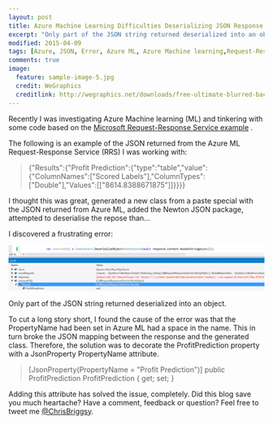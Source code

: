 ```yaml
---
layout: post
title: Azure Machine Learning Difficulties Deserializing JSON Response
excerpt: "Only part of the JSON string returned deserialized into an object. "
modified: 2015-04-09
tags: [Azure, JSON, Error, Azure ML, Azure Machine learning,Request-Response Service, RRS ]
comments: true
image:
  feature: sample-image-5.jpg
  credit: WeGraphics
  creditlink: http://wegraphics.net/downloads/free-ultimate-blurred-background-pack/
---
```


Recently I was investigating Azure Machine learning (ML) and tinkering with some code based on the [Microsoft Request-Response Service example](http://azure.microsoft.com/en-gb/documentation/articles/machine-learning-consume-web-services/) . 



The following is an example of the JSON returned from the Azure ML Request-Response Service (RRS) I was working with: 


>{"Results":{"Profit Prediction":{"type":"table","value":{"ColumnNames":["Scored Labels"],"ColumnTypes":["Double"],"Values":[["8614.8388671875"]]}}}}


I thought this was great, generated a new class from a paste special with the JSON returned from Azure ML, added the Newton JSON package, attempted to deserialise the repose than… 

I discovered a frustrating error:

![Error ocurrs when deserializing the returned JSON string into an object](/images/2015-04-09_11-29-11-compressor.png)

Only part of the JSON string returned deserialized into an object. 

To cut a long story short, I found the cause of the error was that the PropertyName had been set in Azure ML had a space in the name. This in turn broke the JSON mapping between the response and the generated class. Therefore, the solution was to decorate the ProfitPrediction property with a JsonProperty PropertyName attribute. 



>[JsonProperty(PropertyName = "Profit Prediction")]
>public ProfitPrediction ProfitPrediction { get; set; }


Adding this attribute has solved the issue, completely.
Did this blog save you much heartache? Have a comment, feedback or question? Feel free to tweet me [@ChrisBriggsy](https://twitter.com/ChrisBriggsy).


